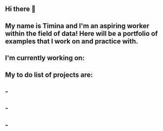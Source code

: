 ## Hi there 👋
## My name is Timina and I'm an aspiring worker within the field of data! Here will be a portfolio of examples that I work on and practice with.

## I'm currently working on: 
## My to do list of projects are:
##    -
##    -
##    -
<!--
**thbluntson/thbluntson** is a ✨ _special_ ✨ repository because its `README.md` (this file) appears on your GitHub profile.

Here are some ideas to get you started:

- 🔭 I’m currently working on ...
- 🌱 I’m currently learning ...
- 👯 I’m looking to collaborate on ...
- 🤔 I’m looking for help with ...
- 💬 Ask me about ...
- 📫 How to reach me: ...
- 😄 Pronouns: ...
- ⚡ Fun fact: ...
-->
